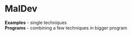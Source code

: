 # MalDev
**Examples** - single techniques <br>
**Programs** - combining a few techniques in bigger program
